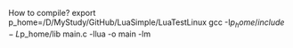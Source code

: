 How to compile?
export p_home=/D/MyStudy/GitHub/LuaSimple/LuaTestLinux
gcc -I$p_home/include -L$p_home/lib main.c -llua -o main -lm
